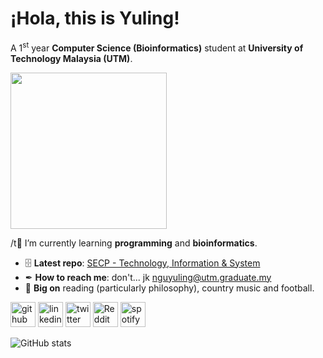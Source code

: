 # ¡Hola, this is Yuling!

A 1<sup>st</sup> year **Computer Science (Bioinformatics)** student at **University of Technology Malaysia (UTM)**.

<img src="![cowboy-boots](https://github.com/nguyuling/nguyuling/assets/150541276/d61202c5-0abf-47f8-b7d9-4f49cb61477b)" width="250" height="250"/>

/t👣 I’m currently learning **programming** and **bioinformatics**. 
- 🗄️ **Latest repo**: [SECP - Technology, Information & System](https://github.com/nguyuling/SECP1513-Assignment)
- ✒ **How to reach me**: don't... jk nguyuling@utm.graduate.my
- 🖤 **Big on** reading (particularly philosophy), country music and football.


[<img src='https://cdn.jsdelivr.net/npm/simple-icons@3.0.1/icons/github.svg' alt='github' height='40'>](https://github.com/nguyuling)  [<img src='https://cdn.jsdelivr.net/npm/simple-icons@3.0.1/icons/linkedin.svg' alt='linkedin' height='40'>](https://www.linkedin.com/in/nguyuling/)  [<img src='https://cdn.jsdelivr.net/npm/simple-icons@3.0.1/icons/twitter.svg' alt='twitter' height='40'>](https://twitter.com/nguyuling)  [<img src='https://cdn.jsdelivr.net/npm/simple-icons@3.0.1/icons/reddit.svg' alt='Reddit' height='40'>](https://www.reddit.com/user/yulingngu)  [<img src='https://cdn.jsdelivr.net/npm/simple-icons@3.0.1/icons/spotify.svg' alt='spotify' height='40'>](https://open.spotify.com/playlist/4liungGWkFPWNp071NkAbl?si=ujCt3Gb2RAOB3QQt8ri4Ng&pi=a-xmYdPBE9Ry2L)  

![GitHub stats](https://github-readme-stats.vercel.app/api?username=nguyuling&show_icons=true) 

